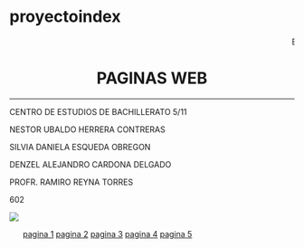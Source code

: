 # proyectoindex
<HTML>
<HEAD>

<BODY>
  <p> <marquee>BIENVENIDO A NUESTRA PAGINA</marquee>
<CENTER><H1>PAGINAS WEB</H1></CENTER>
<HR>
<P>CENTRO DE ESTUDIOS DE BACHILLERATO 5/11
<P>NESTOR UBALDO HERRERA CONTRERAS
<P>SILVIA DANIELA ESQUEDA OBREGON
<P>DENZEL ALEJANDRO CARDONA DELGADO
<P>PROFR. RAMIRO REYNA TORRES 
<P>602
<P>
<img src="https://encrypted-tbn0.gstatic.com/images?q=tbn:ANd9GcTJvXTV_RGtLKkZYQYkoIw1BuZAOL3FHGYSPw&s">
   <ul>
          <a href="https://nestorhc27.github.io/pagina1/">pagina 1</a>
          <a href="https://nestorhc27.github.io/pagina2/">pagina 2</a>
          <a href="https://nestorhc27.github.io/pagina3/">pagina 3</a>
          <a href="https://nestorhc27.github.io/pagina4/">pagina 4</a> 
          <a href="https://nestorhc27.github.io/pagina5/">pagina 5</a>

